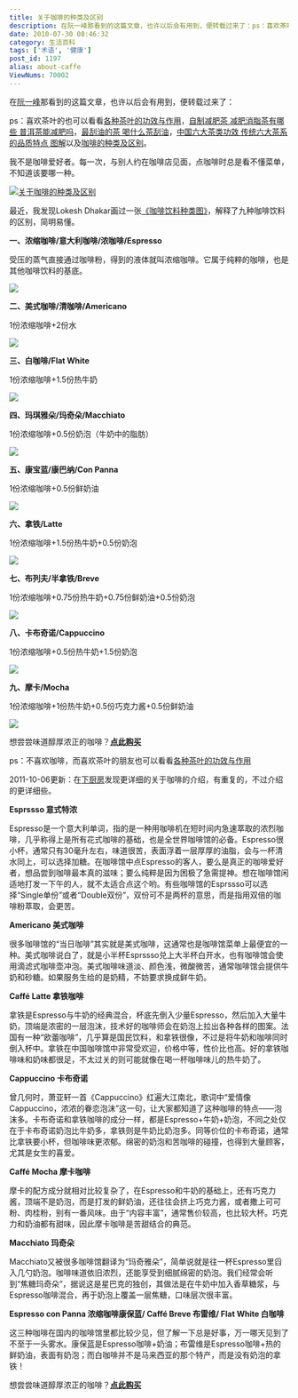 ```yaml
---
title: 关于咖啡的种类及区别
description: 在阮一峰那看到的这篇文章，也许以后会有用到，便转载过来了：ps：喜欢茶叶的也可以看看各种茶叶的功效与作用，自制减肥茶减肥消脂茶有哪些普洱茶能减肥吗，最刮油的茶喝什么茶刮油，中国六大茶类功效传统六大茶系的品质特点图解以及咖啡的种类及区别。我不是咖啡爱好者。每一次，与别人约在咖啡店见面，点咖啡时总是看不懂菜单，不知道该要哪一种。最近，我发现LokeshDhakar画过一张《咖啡饮料种类图》
date: 2010-07-30 08:46:32
category: 生活百科
tags: ['术语', '健康']
post_id: 1197
alias: about-caffe
ViewNums: 70002
---
```


在[阮一峰](http://www.ruanyifeng.com/blog/2010/07/sky_blue_and_black.html)那看到的这篇文章，也许以后会有用到，便转载过来了：

ps：喜欢茶叶的也可以看看[各种茶叶的功效与作用](/blog/chayegongxiaoyuzuoyong)，[自制减肥茶 减肥消脂茶有哪些 普洱茶能减肥吗](/blog/zizhijianfeicha)，[最刮油的茶 喝什么茶刮油](/blog/zuiguayoudecha)，[中国六大茶类功效 传统六大茶系的品质特点 图解](/blog/zhongguoliudachalei)以及[咖啡的种类及区别](/blog/about-caffe)。

我不是咖啡爱好者。每一次，与别人约在咖啡店见面，点咖啡时总是看不懂菜单，不知道该要哪一种。

[![关于咖啡的种类及区别](http://image.beekka.com/blog/201007/bg2010071001.jpg)](/blog/about-caffe)

最近，我发现Lokesh Dhakar画过一张[《咖啡饮料种类图》](http://www.lokeshdhakar.com/2007/08/20/an-illustrated-coffee-guide/)，解释了九种咖啡饮料的区别，简明易懂。

**一、浓缩咖啡/意大利咖啡/浓咖啡/Espresso**

受压的蒸气直接通过咖啡粉，得到的液体就叫浓缩咖啡。它属于纯粹的咖啡，也是其他咖啡饮料的基底。

[![](http://image.beekka.com/blog/201007/bg2010071002.png)](/blog/about-caffe)

**二、美式咖啡/清咖啡/Americano**

1份浓缩咖啡+2份水

[![](http://image.beekka.com/blog/201007/bg2010071003.png)](/blog/about-caffe)

**三、白咖啡/Flat White**

1份浓缩咖啡+1.5份热牛奶

[![](http://image.beekka.com/blog/201007/bg2010071004.png)](/blog/about-caffe)

**四、玛琪雅朵/玛奇朵/Macchiato**

1份浓缩咖啡+0.5份奶泡（牛奶中的脂肪）

[![](http://image.beekka.com/blog/201007/bg2010071005.png)](/blog/about-caffe)

**五、康宝蓝/康巴纳/Con Panna**

1份浓缩咖啡+0.5份鲜奶油

[![](http://image.beekka.com/blog/201007/bg2010071006.png)](/blog/about-caffe)

**六、拿铁/Latte**

1份浓缩咖啡+1.5份热牛奶+0.5份奶泡

[![](http://image.beekka.com/blog/201007/bg2010071007.png)](/blog/about-caffe)

**七、布列夫/半拿铁/Breve**

1份浓缩咖啡+0.75份热牛奶+0.75份鲜奶油+0.5份奶泡

[![](http://image.beekka.com/blog/201007/bg2010071008.png)](/blog/about-caffe)

**八、卡布奇诺/Cappuccino**

1份浓缩咖啡+0.5份热牛奶+1.5份奶泡

[![](http://image.beekka.com/blog/201007/bg2010071009.png)](/blog/about-caffe)

**九、摩卡/Mocha**

1份浓缩咖啡+1份热牛奶+0.5份巧克力酱+0.5份鲜奶油

[![](http://image.beekka.com/blog/201007/bg2010071010.png)](/blog/about-caffe)

想尝尝味道醇厚浓正的咖啡？[**点此购买**](http://redirect.simba.taobao.com/rd?w=unionnojs&f=http%3A%2F%2Fai.taobao.com%2Fauction%2Fedetail.htm%3Fe%3DyuqDxKU%252BzU0jmraEDZVrLp8PHHoNMv5hKww%252BJCCRHnuLltG5xFicOdXrTUTgh9sMDPIwxrc30rgx5xFFx04TdV1qA23BSXcvvy3Hr8i9x3K%252FNrEEiEbyT9WkmprDaodj%26unid%3D10003052%26ptype%3D100010%26from%3Dbasic&k=5ccfdb950740ca16&c=un&b=alimm_0&p=mm_10003052_101848_23044479)

ps：不喜欢咖啡，而喜欢茶叶的朋友也可以看看[各种茶叶的功效与作用](/blog/chayegongxiaoyuzuoyong "各种茶叶的功效与作用")

2011-10-06更新：在[下厨房](http://blog.xiachufang.com/article/5115)发现更详细的关于咖啡的介绍，有重复的，不过介绍的更详细些。

**Esprssso 意式特浓**

Espresso是一个意大利单词，指的是一种用咖啡机在短时间内急速萃取的浓烈咖啡，几乎称得上是所有花式咖啡的基础，也是全世界咖啡馆的必备。Espresso很小杯，通常只有30毫升左右，味道很苦，表面浮着一层厚厚的油脂，会与一杯清水同上，可以选择加糖。在咖啡馆中点Espresso的客人，要么是真正的咖啡爱好者，想品尝到咖啡最本真的滋味；要么纯粹是因为困极了急需提神。想在咖啡馆闲适地打发一下午的人，就不太适合点这个哟。有些咖啡馆的Esprssso可以选择“Single单份”或者“Double双份”，双份可不是两杯的意思，而是指用双倍的咖啡粉萃取，会更苦。

**Americano 美式咖啡**

很多咖啡馆的“当日咖啡”其实就是美式咖啡，这通常也是咖啡馆菜单上最便宜的一种。美式咖啡说白了，就是小半杯Esprssso兑上大半杯白开水，也有咖啡馆会使用滴滤式咖啡壶冲泡。美式咖啡味道淡、颜色浅，微酸微苦，通常咖啡馆会提供牛奶和砂糖。如果服务生给的是奶精，不妨要求换成鲜牛奶。

**Caffé Latte 拿铁咖啡**

拿铁是Espresso与牛奶的经典混合，杯底先倒入少量Espresso，然后加入大量牛奶，顶端是浓密的一层泡沫，技术好的咖啡师会在奶泡上拉出各种各样的图案。法国有一种“欧蕾咖啡”，几乎算是国民饮料，和拿铁很像，不过是将牛奶和咖啡同时倒入杯中。拿铁在中国咖啡馆中非常受欢迎，价格中等，性价比也高。好的拿铁咖啡味和奶味都很足，不太过关的则可能就像在喝一杯咖啡味儿的热牛奶了。

**Cappuccino 卡布奇诺**

曾几何时，萧亚轩一首《Cappuccino》红遍大江南北，歌词中“爱情像Cappuccino，浓浓的眷恋泡沫”这一句，让大家都知道了这种咖啡的特点——泡沫多。卡布奇诺和拿铁咖啡的成分一样，都是Espresso+牛奶+奶泡，不同之处仅在于卡布奇诺奶泡比牛奶多，拿铁则是牛奶比奶泡多。同等价位的卡布奇诺，通常比拿铁要小杯，但咖啡味更浓郁。绵密的奶泡和苦咖啡的碰撞，也得到大量顾客，尤其是女生的喜爱。

**Caffé Mocha 摩卡咖啡**

摩卡的配方成分就相对比较复杂了，在Espresso和牛奶的基础上，还有巧克力酱，顶端不是奶泡，而是打发的鲜奶油，还往往会挤上巧克力酱，或者撒上可可粉、肉桂粉，别有一番风味。由于“内容丰富”，通常售价较高，也比较大杯。巧克力和奶油都有甜味，因此摩卡咖啡是苦甜结合的典范。

**Macchiato 玛奇朵**

Macchiato又被很多咖啡馆翻译为“玛奇雅朵”，简单说就是往一杯Espresso里舀入几勺奶泡。咖啡味道依旧浓烈，还能享受到细腻绵密的奶泡。我们经常会听到“焦糖玛奇朵”，据说这是星巴克的独创，其做法是在牛奶中加入香草糖浆，与Espresso咖啡混合，再于奶泡上覆盖一层焦糖，口味层次很丰富。

**Espresso con Panna 浓缩咖啡康保蓝/ Caffé Breve 布雷维/ Flat White 白咖啡**

这三种咖啡在国内的咖啡馆里都比较少见，但了解一下总是好事，万一哪天见到了不至于一头雾水。康保蓝是Espresso咖啡+奶油；布雷维是Espresso咖啡+热的鲜奶油，表面有奶泡；而白咖啡并不是马来西亚的那个特产，而是没有奶泡的拿铁！

想尝尝味道醇厚浓正的咖啡？[**点此购买**](http://redirect.simba.taobao.com/rd?w=unionnojs&f=http%3A%2F%2Fai.taobao.com%2Fauction%2Fedetail.htm%3Fe%3DyuqDxKU%252BzU0jmraEDZVrLp8PHHoNMv5hKww%252BJCCRHnuLltG5xFicOdXrTUTgh9sMDPIwxrc30rgx5xFFx04TdV1qA23BSXcvvy3Hr8i9x3K%252FNrEEiEbyT9WkmprDaodj%26unid%3D10003052%26ptype%3D100010%26from%3Dbasic&k=5ccfdb950740ca16&c=un&b=alimm_0&p=mm_10003052_101848_23044479)

